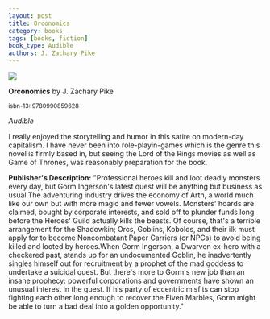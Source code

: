 ```yaml
---
layout: post
title: Orconomics
category: books
tags: [books, fiction]
book_type: Audible
authors: J. Zachary Pike
---
```


<img src="http://books.google.com/books/content?id=hSfTrQEACAAJ&printsec=frontcover&img=1&zoom=1&source=gbs_api"/>

**Orconomics** by J. Zachary Pike

<sup>isbn-13: 9780990859628</sup>

*Audible*

I really enjoyed the storytelling and humor in this satire on modern-day
capitalism. I have never been into role-playin-games which is the genre this
novel is firmly based in, but seeing the Lord of the Rings movies as well
as Game of Thrones, was reasonably preparation for the book.  

**Publisher's Description:**
"Professional heroes kill and loot deadly monsters every day, but Gorm
Ingerson's latest quest will be anything but business as usual.The
adventuring industry drives the economy of Arth, a world much like our own
but with more magic and fewer vowels. Monsters' hoards are claimed, bought
by corporate interests, and sold off to plunder funds long before the
Heroes' Guild actually kills the beasts. Of course, that's a terrible
arrangement for the Shadowkin; Orcs, Goblins, Kobolds, and their ilk must
apply for to become Noncombatant Paper Carriers (or NPCs) to avoid being
killed and looted by heroes.When Gorm Ingerson, a Dwarven ex-hero with a
checkered past, stands up for an undocumented Goblin, he inadvertently
singles himself out for recruitment by a prophet of the mad goddess to
undertake a suicidal quest. But there's more to Gorm's new job than an
insane prophecy: powerful corporations and governments have shown an
unusual interest in the quest. If his party of eccentric misfits can stop
fighting each other long enough to recover the Elven Marbles, Gorm might be
able to turn a bad deal into a golden opportunity."
